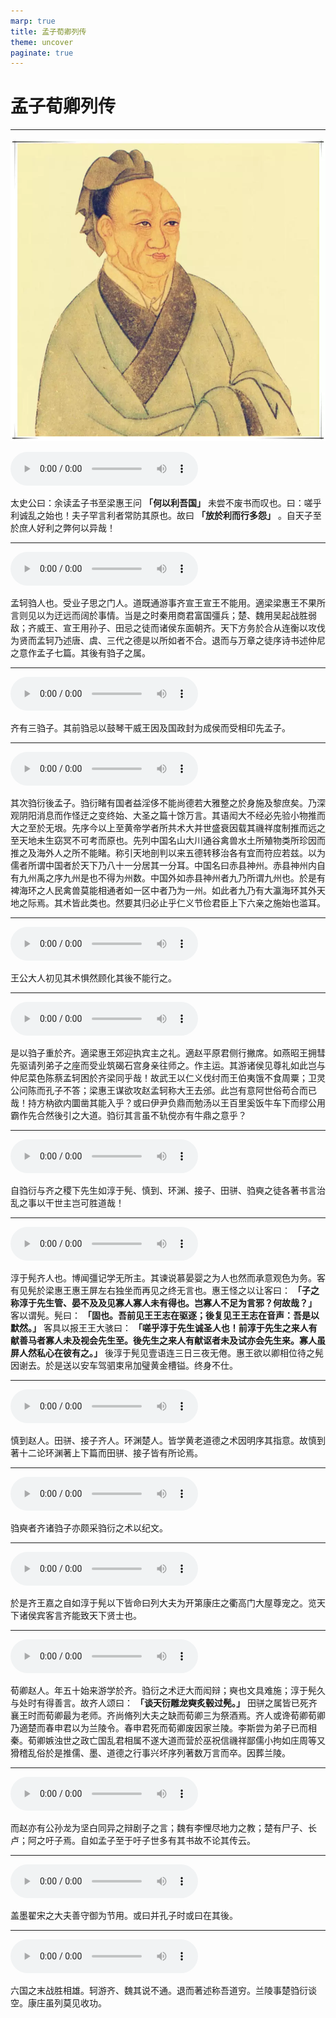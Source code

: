 ```yaml
---
marp: true
title: 孟子荀卿列传
theme: uncover
paginate: true
---
```


# 孟子荀卿列传

---

![bg left](assets/images/simaqian.webp)

![](assets/audios/074/1.mp3)

太史公曰：余读孟子书至梁惠王问 __「何以利吾国」__ 未尝不废书而叹也。曰：嗟乎利诚乱之始也！夫子罕言利者常防其原也。故曰 __「放於利而行多怨」__ 。自天子至於庶人好利之弊何以异哉！

---

![](assets/audios/074/2.mp3)

孟轲驺人也。受业子思之门人。道既通游事齐宣王宣王不能用。適梁梁惠王不果所言则见以为迂远而阔於事情。当是之时秦用商君富国彊兵；楚、魏用吴起战胜弱敌；齐威王、宣王用孙子、田忌之徒而诸侯东面朝齐。天下方务於合从连衡以攻伐为贤而孟轲乃述唐、虞、三代之德是以所如者不合。退而与万章之徒序诗书述仲尼之意作孟子七篇。其後有驺子之属。

---

![](assets/audios/074/3.mp3)

齐有三驺子。其前驺忌以鼓琴干威王因及国政封为成侯而受相印先孟子。

---

![](assets/audios/074/4.mp3)

其次驺衍後孟子。驺衍睹有国者益淫侈不能尚德若大雅整之於身施及黎庶矣。乃深观阴阳消息而作怪迂之变终始、大圣之篇十馀万言。其语闳大不经必先验小物推而大之至於无垠。先序今以上至黄帝学者所共术大并世盛衰因载其禨祥度制推而远之至天地未生窈冥不可考而原也。先列中国名山大川通谷禽兽水土所殖物类所珍因而推之及海外人之所不能睹。称引天地剖判以来五德转移治各有宜而符应若兹。以为儒者所谓中国者於天下乃八十一分居其一分耳。中国名曰赤县神州。赤县神州内自有九州禹之序九州是也不得为州数。中国外如赤县神州者九乃所谓九州也。於是有裨海环之人民禽兽莫能相通者如一区中者乃为一州。如此者九乃有大瀛海环其外天地之际焉。其术皆此类也。然要其归必止乎仁义节俭君臣上下六亲之施始也滥耳。

---

![](assets/audios/074/5.mp3)

王公大人初见其术惧然顾化其後不能行之。

---

![](assets/audios/074/6.mp3)

是以驺子重於齐。適梁惠王郊迎执宾主之礼。適赵平原君侧行撇席。如燕昭王拥彗先驱请列弟子之座而受业筑碣石宫身亲往师之。作主运。其游诸侯见尊礼如此岂与仲尼菜色陈蔡孟轲困於齐梁同乎哉！故武王以仁义伐纣而王伯夷饿不食周粟；卫灵公问陈而孔子不答；梁惠王谋欲攻赵孟轲称大王去邠。此岂有意阿世俗苟合而已哉！持方枘欲内圜凿其能入乎？或曰伊尹负鼎而勉汤以王百里奚饭牛车下而缪公用霸作先合然後引之大道。驺衍其言虽不轨傥亦有牛鼎之意乎？

---

![](assets/audios/074/7.mp3)

自驺衍与齐之稷下先生如淳于髡、慎到、环渊、接子、田骈、驺奭之徒各著书言治乱之事以干世主岂可胜道哉！

---

![](assets/audios/074/8.mp3)

淳于髡齐人也。博闻彊记学无所主。其谏说慕晏婴之为人也然而承意观色为务。客有见髡於梁惠王惠王屏左右独坐而再见之终无言也。惠王怪之以让客曰： __「子之称淳于先生管、晏不及及见寡人寡人未有得也。岂寡人不足为言邪？何故哉？」__ 客以谓髡。髡曰： __「固也。吾前见王王志在驱逐；後复见王王志在音声：吾是以默然。」__ 客具以报王王大骇曰： __「嗟乎淳于先生诚圣人也！前淳于先生之来人有献善马者寡人未及视会先生至。後先生之来人有献讴者未及试亦会先生来。寡人虽屏人然私心在彼有之。」__ 後淳于髡见壹语连三日三夜无倦。惠王欲以卿相位待之髡因谢去。於是送以安车驾驷束帛加璧黄金槽镒。终身不仕。

---

![](assets/audios/074/9.mp3)

慎到赵人。田骈、接子齐人。环渊楚人。皆学黄老道德之术因明序其指意。故慎到著十二论环渊著上下篇而田骈、接子皆有所论焉。

---

![](assets/audios/074/10.mp3)

驺奭者齐诸驺子亦颇采驺衍之术以纪文。

---

![](assets/audios/074/11.mp3)

於是齐王嘉之自如淳于髡以下皆命曰列大夫为开第康庄之衢高门大屋尊宠之。览天下诸侯宾客言齐能致天下贤士也。

---

![](assets/audios/074/12.mp3)

荀卿赵人。年五十始来游学於齐。驺衍之术迂大而闳辩；奭也文具难施；淳于髡久与处时有得善言。故齐人颂曰： __「谈天衍雕龙奭炙毂过髡。」__ 田骈之属皆已死齐襄王时而荀卿最为老师。齐尚脩列大夫之缺而荀卿三为祭酒焉。齐人或谗荀卿荀卿乃適楚而春申君以为兰陵令。春申君死而荀卿废因家兰陵。李斯尝为弟子已而相秦。荀卿嫉浊世之政亡国乱君相属不遂大道而营於巫祝信禨祥鄙儒小拘如庄周等又猾稽乱俗於是推儒、墨、道德之行事兴坏序列著数万言而卒。因葬兰陵。

---

![](assets/audios/074/13.mp3)

而赵亦有公孙龙为坚白同异之辩剧子之言；魏有李悝尽地力之教；楚有尸子、长卢；阿之吁子焉。自如孟子至于吁子世多有其书故不论其传云。

---

![](assets/audios/074/14.mp3)

盖墨翟宋之大夫善守御为节用。或曰并孔子时或曰在其後。

---

![](assets/audios/074/15.mp3)

六国之末战胜相雄。轲游齐、魏其说不通。退而著述称吾道穷。兰陵事楚驺衍谈空。康庄虽列莫见收功。